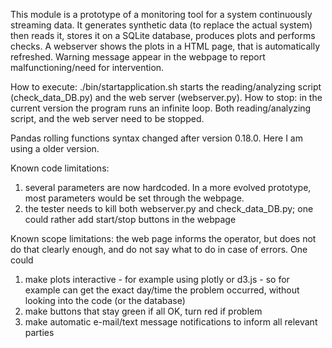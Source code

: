 This module is a prototype of a monitoring tool for a system 
continuously streaming data. It generates synthetic data (to replace
the actual system) then reads it, stores it on a SQLite database, 
produces plots and performs checks. A webserver shows the plots in a 
HTML page, that is automatically refreshed. Warning message appear in
the webpage to report malfunctioning/need for intervention.

How to execute: ./bin/startapplication.sh starts the reading/analyzing 
script (check_data_DB.py) and the web server (webserver.py). 
How to stop: in the current version the program runs an infinite loop.
Both reading/analyzing script, and the web server need to be stopped.

Pandas rolling functions syntax changed after version 0.18.0. Here I am 
using a older version.

Known code limitations: 
1) several parameters are now hardcoded. In a more evolved prototype, 
 most parameters would be set through the webpage.
2) the tester needs to kill both webserver.py and check_data_DB.py; one
 could rather add start/stop buttons in the webpage
 
Known scope limitations:
the web page informs the operator, but does not do that clearly enough,
and do not say what to do in case of errors. One could 
1) make plots interactive - for example using plotly or d3.js - so for 
example can get the exact day/time the problem occurred, without 
looking into the code (or the database)
2) make buttons that stay green if all OK, turn red if problem
3) make automatic e-mail/text message notifications to inform all 
 relevant parties

 
